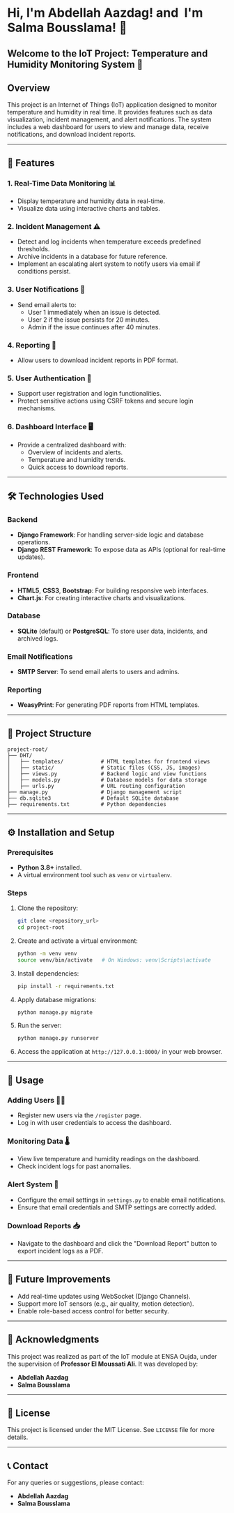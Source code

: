 # Hi, I'm Abdellah Aazdag! and   I'm Salma Bousslama! 👋



## Welcome to the IoT Project: Temperature and Humidity Monitoring System 🚀

## Overview

This project is an Internet of Things (IoT) application designed to monitor temperature and humidity in real time. It provides features such as data visualization, incident management, and alert notifications. The system includes a web dashboard for users to view and manage data, receive notifications, and download incident reports.

---

## 🌟 Features

### 1. Real-Time Data Monitoring 📊

- Display temperature and humidity data in real-time.
- Visualize data using interactive charts and tables.

### 2. Incident Management ⚠️

- Detect and log incidents when temperature exceeds predefined thresholds.
- Archive incidents in a database for future reference.
- Implement an escalating alert system to notify users via email if conditions persist.

### 3. User Notifications 📧

- Send email alerts to:
  - User 1 immediately when an issue is detected.
  - User 2 if the issue persists for 20 minutes.
  - Admin if the issue continues after 40 minutes.

### 4. Reporting 📄

- Allow users to download incident reports in PDF format.

### 5. User Authentication 🔐

- Support user registration and login functionalities.
- Protect sensitive actions using CSRF tokens and secure login mechanisms.

### 6. Dashboard Interface 🖥️

- Provide a centralized dashboard with:
  - Overview of incidents and alerts.
  - Temperature and humidity trends.
  - Quick access to download reports.

---

## 🛠️ Technologies Used

### Backend

- **Django Framework**: For handling server-side logic and database operations.
- **Django REST Framework**: To expose data as APIs (optional for real-time updates).

### Frontend

- **HTML5**, **CSS3**, **Bootstrap**: For building responsive web interfaces.
- **Chart.js**: For creating interactive charts and visualizations.

### Database

- **SQLite** (default) or **PostgreSQL**: To store user data, incidents, and archived logs.

### Email Notifications

- **SMTP Server**: To send email alerts to users and admins.

### Reporting

- **WeasyPrint**: For generating PDF reports from HTML templates.

---

## 📂 Project Structure

```
project-root/
├── DHT/
│   ├── templates/            # HTML templates for frontend views
│   ├── static/               # Static files (CSS, JS, images)
│   ├── views.py              # Backend logic and view functions
│   ├── models.py             # Database models for data storage
│   ├── urls.py               # URL routing configuration
├── manage.py                 # Django management script
├── db.sqlite3                # Default SQLite database
├── requirements.txt          # Python dependencies
```

---

## ⚙️ Installation and Setup

### Prerequisites

- **Python 3.8+** installed.
- A virtual environment tool such as `venv` or `virtualenv`.

### Steps

1. Clone the repository:

   ```bash
   git clone <repository_url>
   cd project-root
   ```

2. Create and activate a virtual environment:

   ```bash
   python -m venv venv
   source venv/bin/activate   # On Windows: venv\Scripts\activate
   ```

3. Install dependencies:

   ```bash
   pip install -r requirements.txt
   ```

4. Apply database migrations:

   ```bash
   python manage.py migrate
   ```

5. Run the server:

   ```bash
   python manage.py runserver
   ```

6. Access the application at `http://127.0.0.1:8000/` in your web browser.

---

## 📘 Usage

### Adding Users 🧑‍💻

- Register new users via the `/register` page.
- Log in with user credentials to access the dashboard.

### Monitoring Data 🌡️

- View live temperature and humidity readings on the dashboard.
- Check incident logs for past anomalies.

### Alert System 📡

- Configure the email settings in `settings.py` to enable email notifications.
- Ensure that email credentials and SMTP settings are correctly added.

### Download Reports 📥

- Navigate to the dashboard and click the "Download Report" button to export incident logs as a PDF.

---

## 🚀 Future Improvements

- Add real-time updates using WebSocket (Django Channels).
- Support more IoT sensors (e.g., air quality, motion detection).
- Enable role-based access control for better security.

---

## 🙌 Acknowledgments

This project was realized as part of the IoT module at ENSA Oujda, under the supervision of **Professor El Moussati Ali**. It was developed by:

- **Abdellah Aazdag**
- **Salma Bousslama**

---

## 📜 License

This project is licensed under the MIT License. See `LICENSE` file for more details.

---

## 📞 Contact

For any queries or suggestions, please contact:

- **Abdellah Aazdag**
- **Salma Bousslama**

